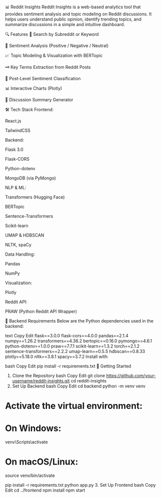 📊 Reddit Insights
Reddit Insights is a web-based analytics tool that provides sentiment analysis and topic modeling on Reddit discussions. It helps users understand public opinion, identify trending topics, and summarize discussions in a simple and intuitive dashboard.

🔍 Features
🔎 Search by Subreddit or Keyword

🧠 Sentiment Analysis (Positive / Negative / Neutral)

📈 Topic Modeling & Visualization with BERTopic

🗝️ Key Terms Extraction from Reddit Posts

📄 Post-Level Sentiment Classification

📊 Interactive Charts (Plotly)

📝 Discussion Summary Generator

🛠️ Tech Stack
Frontend:

React.js

TailwindCSS

Backend:

Flask 3.0

Flask-CORS

Python-dotenv

MongoDB (via PyMongo)

NLP & ML:

Transformers (Hugging Face)

BERTopic

Sentence-Transformers

Scikit-learn

UMAP & HDBSCAN

NLTK, spaCy

Data Handling:

Pandas

NumPy

Visualization:

Plotly

Reddit API:

PRAW (Python Reddit API Wrapper)

🐍 Backend Requirements
Below are the Python dependencies used in the backend:

text
Copy
Edit
flask==3.0.0
flask-cors==4.0.0
pandas==2.1.4
numpy==1.26.2
transformers==4.36.2
bertopic==0.16.0
pymongo==4.6.1
python-dotenv==1.0.0
praw==7.7.1
scikit-learn==1.3.2
torch==2.1.2
sentence-transformers==2.2.2
umap-learn==0.5.5
hdbscan==0.8.33
plotly==5.18.0
nltk==3.8.1
spacy==3.7.2
Install with:

bash
Copy
Edit
pip install -r requirements.txt
🚀 Getting Started
1. Clone the Repository
bash
Copy
Edit
git clone https://github.com/your-username/reddit-insights.git
cd reddit-insights
2. Set Up Backend
bash
Copy
Edit
cd backend
python -m venv venv
# Activate the virtual environment:
# On Windows:
venv\Scripts\activate
# On macOS/Linux:
source venv/bin/activate

pip install -r requirements.txt
python app.py
3. Set Up Frontend
bash
Copy
Edit
cd ../frontend
npm install
npm start
